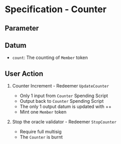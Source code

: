 # Specification - Counter

## Parameter

## Datum

- `count`: The counting of `Member` token

## User Action

1. Counter Increment - Redeemer `UpdateCounter`

   - Only 1 input from `Counter` Spending Script
   - Output back to `Counter` Spending Script
   - The only 1 output datum is updated with ++
   - Mint one `Member` token

2. Stop the oracle validator - Redeemer `StopCounter`

   - Require full multisig
   - The `Counter` is burnt
